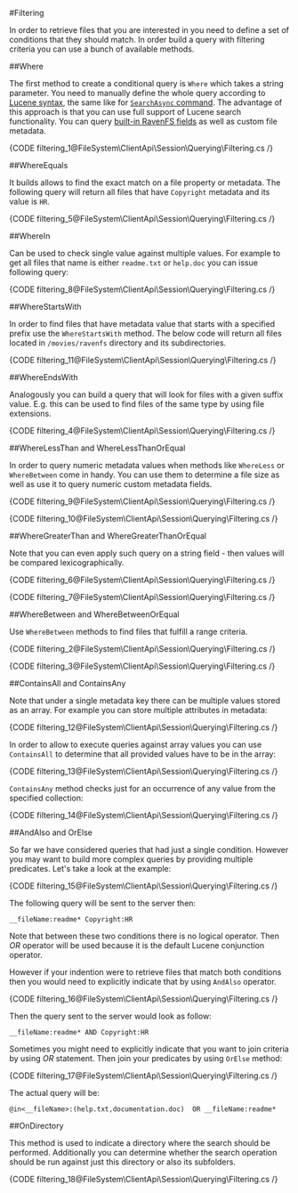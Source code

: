 ﻿#Filtering

In order to retrieve files that you are interested in you need to define a set of conditions that they should match. In order build a query
with filtering criteria you can use a bunch of available methods.

##Where

The first method to create a conditional query is `Where` which takes a string parameter. You need to manually define the whole query according
to [Lucene syntax](http://lucene.apache.org/core/old_versioned_docs/versions/3_0_0/queryparsersyntax.html), the same like
for [`SearchAsync` command](../../commands/files/search/search). The advantage of this approach is that you can use full support of
Lucene search functionality. You can query [built-in RavenFS fields](../../../indexing) as well as custom file metadata.

{CODE filtering_1@FileSystem\ClientApi\Session\Querying\Filtering.cs /}


##WhereEquals

It builds allows to find the exact match on a file property or metadata. The following query will return all files that have `Copyright` metadata and its value is `HR`.

{CODE filtering_5@FileSystem\ClientApi\Session\Querying\Filtering.cs /}

##WhereIn

Can be used to check single value against multiple values. For example to get all files that name is either `readme.txt` or `help.doc` you can issue following query:

{CODE filtering_8@FileSystem\ClientApi\Session\Querying\Filtering.cs /}

##WhereStartsWith

In order to find files that have metadata value that starts with a specified prefix use the `WhereStartsWith` method. The below code will
return all files located in `/movies/ravenfs` directory and its subdirectories.

{CODE filtering_11@FileSystem\ClientApi\Session\Querying\Filtering.cs /}

##WhereEndsWith

Analogously you can build a query that will look for files with a given suffix value. E.g. this can be used to find files of the same type by using file extensions.

{CODE filtering_4@FileSystem\ClientApi\Session\Querying\Filtering.cs /}

##WhereLessThan and WhereLessThanOrEqual

In order to query numeric metadata values when methods like `WhereLess` or `WhereBetween` come in handy. You can use them to determine a file size as well as use it to query
numeric custom metadata fields.

{CODE filtering_9@FileSystem\ClientApi\Session\Querying\Filtering.cs /}

{CODE filtering_10@FileSystem\ClientApi\Session\Querying\Filtering.cs /}

##WhereGreaterThan and WhereGreaterThanOrEqual

Note that you can even apply such query on a string field - then values will be compared lexicographically.

{CODE filtering_6@FileSystem\ClientApi\Session\Querying\Filtering.cs /}

{CODE filtering_7@FileSystem\ClientApi\Session\Querying\Filtering.cs /}

##WhereBetween and WhereBetweenOrEqual

Use `WhereBetween` methods to find files that fulfill a range criteria.

{CODE filtering_2@FileSystem\ClientApi\Session\Querying\Filtering.cs /}

{CODE filtering_3@FileSystem\ClientApi\Session\Querying\Filtering.cs /}


##ContainsAll and ContainsAny

Note that under a single metadata key there can be multiple values stored as an array. For example you can store multiple attributes in metadata:

{CODE filtering_12@FileSystem\ClientApi\Session\Querying\Filtering.cs /}

In order to allow to execute queries against array values you can use `ContainsAll` to determine that all provided values have to be in the array:

{CODE filtering_13@FileSystem\ClientApi\Session\Querying\Filtering.cs /}

`ContainsAny` method checks just for an occurrence of any value from the specified collection:

{CODE filtering_14@FileSystem\ClientApi\Session\Querying\Filtering.cs /}

##AndAlso and OrElse

So far we have considered queries that had just a single condition. However you may want to build more complex queries by providing multiple predicates.
Let's take a look at the example:

{CODE filtering_15@FileSystem\ClientApi\Session\Querying\Filtering.cs /}

The following query will be sent to the server then:

`__fileName:readme* Copyright:HR`

Note that between these two conditions there is no logical operator. Then *OR* operator will be used because it is the default Lucene conjunction operator.

However if your indention were to retrieve files that match both conditions then you would need to explicitly indicate that by using `AndAlso` operator.

{CODE filtering_16@FileSystem\ClientApi\Session\Querying\Filtering.cs /}

Then the query sent to the server would look as follow:

`__fileName:readme* AND Copyright:HR`

Sometimes you might need to explicitly indicate that you want to join criteria by using *OR* statement. Then join your predicates by using `OrElse` method:

{CODE filtering_17@FileSystem\ClientApi\Session\Querying\Filtering.cs /}

The actual query will be:

`@in<__fileName>:(help.txt,documentation.doc)  OR __fileName:readme*`

##OnDirectory

This method is used to indicate a directory where the search should be performed. Additionally you can determine whether the search operation
should be run against just this directory or also its subfolders.

{CODE filtering_18@FileSystem\ClientApi\Session\Querying\Filtering.cs /}